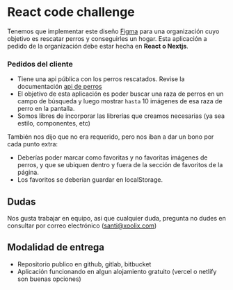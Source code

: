 # React code challenge

Tenemos que implementar este diseño [Figma](https://www.figma.com/file/nXx7W51CF2iLjtieD4Nq9w/React-Challenge) para una organización cuyo objetivo es rescatar perros y conseguirles un hogar. Esta aplicación a pedido de la organización debe estar hecha en **React o Nextjs**.

### Pedidos del cliente
- Tiene una api pública con los perros rescatados. Revise la documentación [api de perros](https://dog.ceo/dog-api/documentation/breed)
- El objetivo de esta aplicación es poder buscar una raza de perros en un campo de búsqueda y luego mostrar `hasta` 10 imágenes de esa raza de perro en la pantalla.
- Somos libres de incorporar las librerías que creamos necesarias (ya sea estilo, componentes, etc)

También nos dijo que no era requerido, pero nos iban a dar un bono por cada punto extra:
- Deberías poder marcar como favoritas y no favoritas imágenes de perros, y que se ubiquen dentro y fuera de la sección de favoritos de la página.
- Los favoritos se deberían guardar en localStorage.

## Dudas
Nos gusta trabajar en equipo, asi que cualquier duda, pregunta no dudes en consultar por correo electrónico (santi@xoolix.com)


## Modalidad de entrega
- Repositorio publico en github, gitlab, bitbucket
- Aplicación funcionando en algun alojamiento gratuito (vercel o netlify son buenas opciones)
